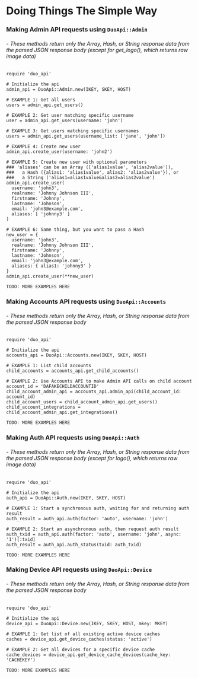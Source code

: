 # Doing Things The Simple Way

### Making Admin API requests using `DuoApi::Admin`
###### - These methods return only the Array, Hash, or String response data from the parsed JSON response body (except for get_logo(), which returns raw image data)
```
require 'duo_api'

# Initialize the api
admin_api = DuoApi::Admin.new(IKEY, SKEY, HOST)

# EXAMPLE 1: Get all users
users = admin_api.get_users()

# EXAMPLE 2: Get user matching specific username
user = admin_api.get_users(username: 'john')

# EXAMPLE 3: Get users matching specific usernames
users = admin_api.get_users(username_list: ['jane', 'john'])

# EXAMPLE 4: Create new user
admin_api.create_user(username: 'john2')

# EXAMPLE 5: Create new user with optional parameters
### 'aliases' can be an Array (['alias1value', 'alias2value']),
###   a Hash ({alias1: 'alias1value', alias2: 'alias2value'}), or
###   a String ('alias1=alias1value&alias2=alias2value')
admin_api.create_user(
  username: 'john3',
  realname: 'Johnny Johnson III',
  firstname: 'Johnny',
  lastname: 'Johnson',
  email: 'john3@example.com',
  aliases: [ 'johnny3' ]
)

# EXAMPLE 6: Same thing, but you want to pass a Hash
new_user = {
  username: 'john3',
  realname: 'Johnny Johnson III',
  firstname: 'Johnny',
  lastname: 'Johnson',
  email: 'john3@example.com',
  aliases: { alias1: 'johnny3' }
}
admin_api.create_user(**new_user)

TODO: MORE EXAMPLES HERE
```

### Making Accounts API requests using `DuoApi::Accounts`
###### - These methods return only the Array, Hash, or String response data from the parsed JSON response body
```
require 'duo_api'

# Initialize the api
accounts_api = DuoApi::Accounts.new(IKEY, SKEY, HOST)

# EXAMPLE 1: List child accounts
child_accounts = accounts_api.get_child_accounts()

# EXAMPLE 2: Use Accounts API to make Admin API calls on child account
account_id = 'DAFAKECHILDACCOUNTID'
child_account_admin_api = accounts_api.admin_api(child_account_id: account_id)
child_account_users = child_account_admin_api.get_users()
child_account_integrations = child_account_admin_api.get_integrations()

TODO: MORE EXAMPLES HERE
```

### Making Auth API requests using `DuoApi::Auth`
###### - These methods return only the Array, Hash, or String response data from the parsed JSON response body (except for logo(), which returns raw image data)
```
require 'duo_api'

# Initialize the api
auth_api = DuoApi::Auth.new(IKEY, SKEY, HOST)

# EXAMPLE 1: Start a synchronous auth, waiting for and returning auth result
auth_result = auth_api.auth(factor: 'auto', username: 'john')

# EXAMPLE 2: Start an asynchronous auth, then request auth result
auth_txid = auth_api.auth(factor: 'auto', username: 'john', async: '1')[:txid]
auth_result = auth_api.auth_status(txid: auth_txid)

TODO: MORE EXAMPLES HERE
```

### Making Device API requests using `DuoApi::Device`
###### - These methods return only the Array, Hash, or String response data from the parsed JSON response body
```
require 'duo_api'

# Initialize the api
device_api = DuoApi::Device.new(IKEY, SKEY, HOST, mkey: MKEY)

# EXAMPLE 1: Get list of all existing active device caches
caches = device_api.get_device_caches(status: 'active')

# EXAMPLE 2: Get all devices for a specific device cache
cache_devices = device_api.get_device_cache_devices(cache_key: 'CACHEKEY')

TODO: MORE EXAMPLES HERE
```